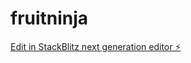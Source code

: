 # fruitninja

[Edit in StackBlitz next generation editor ⚡️](https://stackblitz.com/~/github.com/Chaitanya17r/fruitninja)